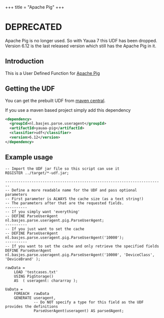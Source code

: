 +++
title = "Apache Pig"
+++

# DEPRECATED
Apache Pig is no longer used. So with Yauaa 7 this UDF has been dropped.
Version 6.12 is the last released version which still has the Apache Pig in it.

## Introduction
This is a User Defined Function for [Apache Pig](https://pig.apache.org)

## Getting the UDF
You can get the prebuilt UDF from [maven central](https://repo1.maven.org/maven2/nl/basjes/parse/useragent/yauaa-pig/6.12/yauaa-pig-6.12-udf.jar).

If you use a maven based project simply add this dependency

```xml
<dependency>
  <groupId>nl.basjes.parse.useragent</groupId>
  <artifactId>yauaa-pig</artifactId>
  <classifier>udf</classifier>
  <version>6.12</version>
</dependency>
```

## Example usage

```pig
-- Import the UDF jar file so this script can use it
REGISTER ../target/*-udf.jar;

------------------------------------------------------------------------
-- Define a more readable name for the UDF and pass optional parameters
-- First parameter is ALWAYS the cache size (as a text string!)
-- The parameters after that are the requested fields.
----------
-- If you simply want 'everything'
-- DEFINE ParseUserAgent  nl.basjes.parse.useragent.pig.ParseUserAgent;
----------
-- If you just want to set the cache
-- DEFINE ParseUserAgent  nl.basjes.parse.useragent.pig.ParseUserAgent('10000');
----------
-- If you want to set the cache and only retrieve the specified fields
DEFINE ParseUserAgent  nl.basjes.parse.useragent.pig.ParseUserAgent('10000', 'DeviceClass', 'DeviceBrand' );

rawData =
    LOAD 'testcases.txt'
    USING PigStorage()
    AS  ( useragent: chararray );

UaData =
    FOREACH  rawData
    GENERATE useragent,
             -- Do NOT specify a type for this field as the UDF provides the definitions
             ParseUserAgent(useragent) AS parsedAgent;
```
